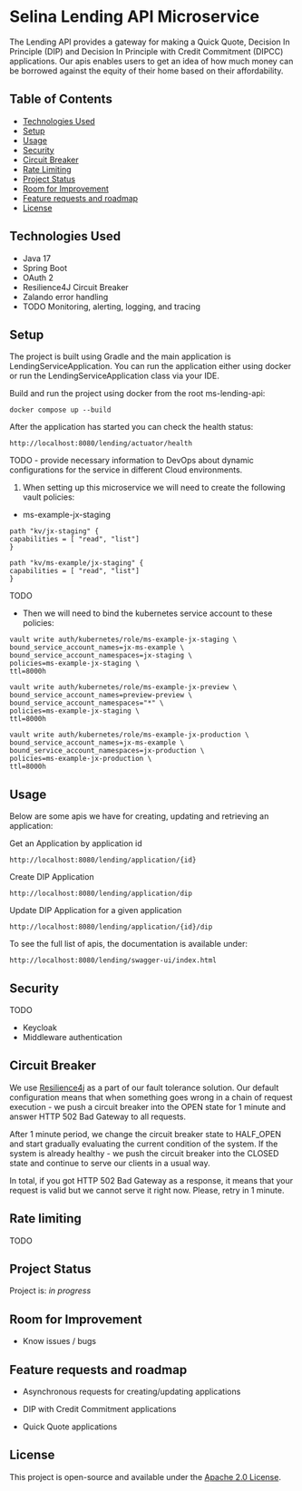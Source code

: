 # Selina Lending API Microservice

The Lending API provides a gateway for making a Quick Quote, Decision In Principle (DIP) and Decision In Principle with Credit Commitment (DIPCC)
applications. 
Our apis enables users to get an idea of how much money can be borrowed against the equity of their home based on their affordability.


## Table of Contents
* [Technologies Used](#technologies-used)
* [Setup](#setup)
* [Usage](#usage)
* [Security](#security)
* [Circuit Breaker](#circuit-breaker)
* [Rate Limiting](#rate-limiting)
* [Project Status](#project-status)
* [Room for Improvement](#room-for-improvement)
* [Feature requests and roadmap](#feature-requests-and-roadmap)
* [License](#license)


## Technologies Used
- Java 17
- Spring Boot
- OAuth 2
- Resilience4J Circuit Breaker
- Zalando error handling
- TODO Monitoring, alerting, logging, and tracing 


## Setup

The project is built using Gradle and the main application is LendingServiceApplication. 
You can run the application either using docker or run the LendingServiceApplication class via your IDE.

Build and run the project using docker from the root ms-lending-api:

```
docker compose up --build
```

After the application has started you can check the health status:
```
http://localhost:8080/lending/actuator/health
```

TODO  - provide necessary information to DevOps about dynamic configurations for the service in different Cloud environments.

1. When setting up this microservice we will need to create the following vault policies:

* ms-example-jx-staging

```
path "kv/jx-staging" {
capabilities = [ "read", "list"]
}

path "kv/ms-example/jx-staging" {
capabilities = [ "read", "list"]
}
```

TODO

* Then we will need to bind the kubernetes service account to these policies:

```
vault write auth/kubernetes/role/ms-example-jx-staging \
bound_service_account_names=jx-ms-example \
bound_service_account_namespaces=jx-staging \
policies=ms-example-jx-staging \
ttl=8000h

vault write auth/kubernetes/role/ms-example-jx-preview \
bound_service_account_names=preview-preview \
bound_service_account_namespaces="*" \
policies=ms-example-jx-staging \
ttl=8000h

vault write auth/kubernetes/role/ms-example-jx-production \
bound_service_account_names=jx-ms-example \
bound_service_account_namespaces=jx-production \
policies=ms-example-jx-production \
ttl=8000h
```


## Usage
Below are some apis we have for creating, updating and retrieving an application:

Get an Application by application id
```
http://localhost:8080/lending/application/{id}
```

Create DIP Application
```
http://localhost:8080/lending/application/dip
```

Update DIP Application for a given application
```
http://localhost:8080/lending/application/{id}/dip
```

To see the full list of apis, the documentation is available under:
```
http://localhost:8080/lending/swagger-ui/index.html
```

## Security

TODO
- Keycloak
- Middleware authentication

## Circuit Breaker

We use [Resilience4j](https://resilience4j.readme.io/docs) as a part of our fault tolerance solution.
Our default configuration means that when something goes wrong in a chain of request execution - we push a circuit breaker into the OPEN state for 1 minute and answer HTTP 502 Bad Gateway to all requests.

After 1 minute period, we change the circuit breaker state to HALF_OPEN and start gradually evaluating the current condition of the system. If the system is already healthy - we push the circuit breaker into the CLOSED state and continue to serve our clients in a usual way.

In total, if you got HTTP 502 Bad Gateway as a response, it means that your request is valid but we cannot serve it right now. Please, retry in 1 minute.

## Rate limiting

TODO

## Project Status

Project is: _in progress_ 


## Room for Improvement

- Know issues / bugs

## Feature requests and roadmap
  - Asynchronous requests for creating/updating applications

  - DIP with Credit Commitment applications

  - Quick Quote applications



## License

This project is open-source and available under the [Apache 2.0 License](https://choosealicense.com/licenses/apache-2.0/).
